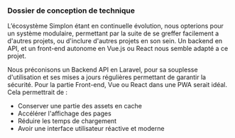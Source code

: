 
### Dossier de conception de technique

L’écosystème Simplon étant en continuelle évolution, nous opterions pour un système modulaire, 
permettant par la suite de se greffer facilement a d'autres projets, ou d'inclure d'autres projets en son sein. 
Un backend en API, et un front-end autonome en Vue.js ou React nous semble adapté a ce  projet. 

Nous préconisons un Backend API en Laravel, pour sa souplesse d'utilisation et ses mises a jours régulières permettant de garantir la sécurité.
Pour la partie Front-end, Vue ou React dans une  PWA serait idéal. Cela permettrait de :
*  Conserver une partie des assets en cache
*  Accélérer l'affichage des pages
*  Réduire les temps de chargement 
*  Avoir une interface utilisateur réactive et moderne

